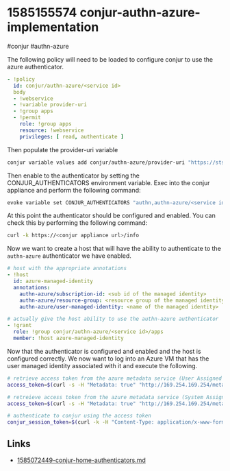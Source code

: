 # 1585155574 conjur-authn-azure-implementation
#conjur #authn-azure

The following policy will need to be loaded to configure conjur to use the azure authenticator.
```yaml
- !policy
  id: conjur/authn-azure/<service id>
  body
  - !webservice
  - !variable provider-uri
  - !group apps
  - !permit
    role: !group apps
    resource: !webservice
    privileges: [ read, authenticate ]
```

Then populate the provider-uri variable
```bash
conjur variable values add conjur/authn-azure/provider-uri "https://sts.windows.com/<tenant id>/"
```

Then enable to the authenticator by setting the CONJUR_AUTHENTICATORS environment variable.
Exec into the conjur appliance and perform the following command:
```bash
evoke variable set CONJUR_AUTHENTICATORS "authn,authn-azure/<service id>"
```

At this point the authenticator should be configured and enabled. You can check this by performing the following command:
```bash
curl -k https://<conjur appliance url>/info
```

Now we want to create a host that will have the ability to authenticate to the `authn-azure` authenticator we have enabled.
```yaml
# host with the appropriate annotations
- !host
  id: azure-managed-identity
  annotations:
    authn-azure/subscription-id: <sub id of the managed identity>
    authn-azure/resource-group: <resource group of the managed identity>
    authn-azure/user-managed-identity: <name of the managed identity>

# actually give the host ability to use the authn-azure authenticator
- !grant
  role: !group conjur/authn-azure/<service id>/apps
  member: !host azure-managed-identity
```

Now that the authenticator is configured and enabled and the host is configured correctly. We now want to log into an Azure VM that has the user managed identity associated with it and execute the following.
```bash
# retrieve access token from the azure metadata service (User Assigned Identity)
access_token=$(curl -s -H "Metadata: true" "http://169.254.169.254/metadata/identity/oauth2/token?api-version=2018-02-01&client_id=<managed identity client ID>&resource=https://management.azure.com/" | jq -r ".access_token")

# retreieve access token from the azure metadata service (System Assigned Identity)
access_token=$(curl -s -H "Metadata: true" "http://169.254.169.254/metadata/identity/oauth2/token?api-version=2018-02-01&resource=https://management.azure.com/" | jq -r ".access_token")

# authenticate to conjur using the access token
conjur_session_token=$(curl -k -H "Content-Type: application/x-www-form-urlencoded" --data "jwt=$access_token" "https://<conjur appliance url>/authn-azure/<service id>/<conjur account>/host%2Fazure-managed-identity/authenticate")
```

## Links
- [1585072449-conjur-home-authenticators.md](1585072449-conjur-home-authenticators.md)
